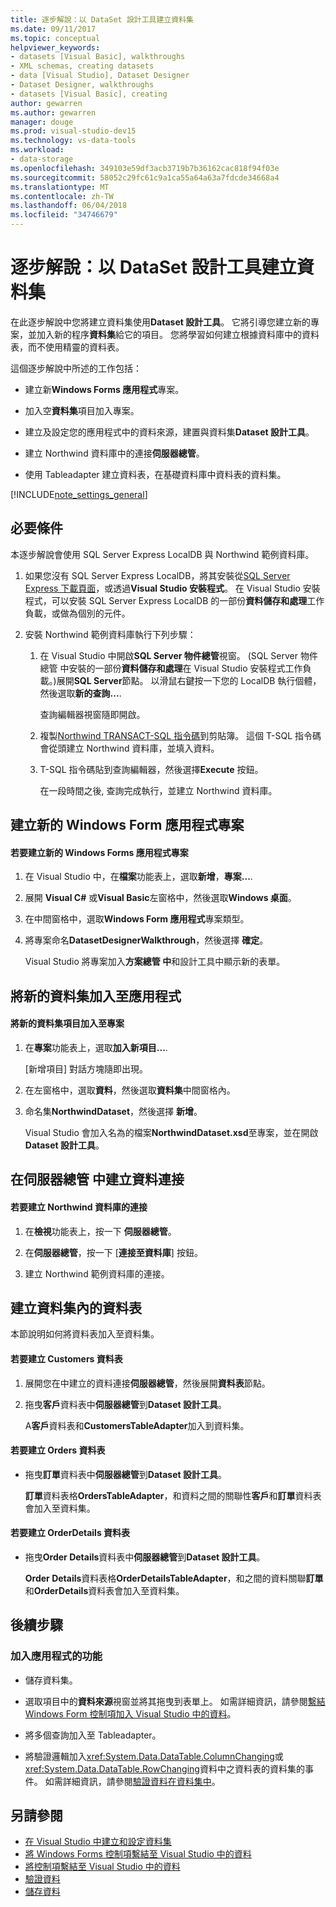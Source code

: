 ```yaml
---
title: 逐步解說：以 DataSet 設計工具建立資料集
ms.date: 09/11/2017
ms.topic: conceptual
helpviewer_keywords:
- datasets [Visual Basic], walkthroughs
- XML schemas, creating datasets
- data [Visual Studio], Dataset Designer
- Dataset Designer, walkthroughs
- datasets [Visual Basic], creating
author: gewarren
ms.author: gewarren
manager: douge
ms.prod: visual-studio-dev15
ms.technology: vs-data-tools
ms.workload:
- data-storage
ms.openlocfilehash: 349103e59df3acb3719b7b36162cac818f94f03e
ms.sourcegitcommit: 58052c29fc61c9a1ca55a64a63a7fdcde34668a4
ms.translationtype: MT
ms.contentlocale: zh-TW
ms.lasthandoff: 06/04/2018
ms.locfileid: "34746679"
---
```

# <a name="walkthrough-creating-a-dataset-with-the-dataset-designer"></a>逐步解說：以 DataSet 設計工具建立資料集

在此逐步解說中您將建立資料集使用**Dataset 設計工具**。 它將引導您建立新的專案，並加入新的程序**資料集**給它的項目。 您將學習如何建立根據資料庫中的資料表，而不使用精靈的資料表。

這個逐步解說中所述的工作包括：

-   建立新**Windows Forms 應用程式**專案。

-   加入空**資料集**項目加入專案。

-   建立及設定您的應用程式中的資料來源，建置與資料集**Dataset 設計工具**。

-   建立 Northwind 資料庫中的連接**伺服器總管**。

-   使用 Tableadapter 建立資料表，在基礎資料庫中資料表的資料集。

[!INCLUDE[note_settings_general](../data-tools/includes/note_settings_general_md.md)]

## <a name="prerequisites"></a>必要條件
本逐步解說會使用 SQL Server Express LocalDB 與 Northwind 範例資料庫。

1.  如果您沒有 SQL Server Express LocalDB，將其安裝從[SQL Server Express 下載頁面](https://www.microsoft.com/sql-server/sql-server-editions-express)，或透過**Visual Studio 安裝程式**。 在 Visual Studio 安裝程式，可以安裝 SQL Server Express LocalDB 的一部份**資料儲存和處理**工作負載，或做為個別的元件。

2.  安裝 Northwind 範例資料庫執行下列步驟：

    1. 在 Visual Studio 中開啟**SQL Server 物件總管**視窗。 (SQL Server 物件總管 中安裝的一部份**資料儲存和處理**在 Visual Studio 安裝程式工作負載。)展開**SQL Server**節點。 以滑鼠右鍵按一下您的 LocalDB 執行個體，然後選取**新的查詢...**.

       查詢編輯器視窗隨即開啟。

    2. 複製[Northwind TRANSACT-SQL 指令碼](https://github.com/MicrosoftDocs/visualstudio-docs/blob/master/docs/data-tools/samples/northwind.sql?raw=true)到剪貼簿。 這個 T-SQL 指令碼會從頭建立 Northwind 資料庫，並填入資料。

    3. T-SQL 指令碼貼到查詢編輯器，然後選擇**Execute**  按鈕。

       在一段時間之後, 查詢完成執行，並建立 Northwind 資料庫。

## <a name="creating-a-new-windows-forms-application-project"></a>建立新的 Windows Form 應用程式專案

#### <a name="to-create-a-new-windows-forms-application-project"></a>若要建立新的 Windows Forms 應用程式專案

1. 在 Visual Studio 中，在**檔案**功能表上，選取**新增**，**專案...**.

2. 展開  **Visual C#** 或**Visual Basic**左窗格中，然後選取**Windows 桌面**。

3. 在中間窗格中，選取**Windows Form 應用程式**專案類型。

4. 將專案命名**DatasetDesignerWalkthrough**，然後選擇 **確定**。

     Visual Studio 將專案加入**方案總管 中**和設計工具中顯示新的表單。

## <a name="adding-a-new-dataset-to-the-application"></a>將新的資料集加入至應用程式

#### <a name="to-add-a-new-dataset-item-to-the-project"></a>將新的資料集項目加入至專案

1.  在**專案**功能表上，選取**加入新項目...**.

     [新增項目] 對話方塊隨即出現。

2.  在左窗格中，選取**資料**，然後選取**資料集**中間窗格內。

3.  命名集**NorthwindDataset**，然後選擇 **新增**。

     Visual Studio 會加入名為的檔案**NorthwindDataset.xsd**至專案，並在開啟**Dataset 設計工具**。

## <a name="creating-a-data-connection-in-server-explorer"></a>在伺服器總管 中建立資料連接

#### <a name="to-create-a-connection-to-the-northwind-database"></a>若要建立 Northwind 資料庫的連接

1.  在**檢視**功能表上，按一下 **伺服器總管**。

2.  在**伺服器總管**，按一下 [**連接至資料庫**] 按鈕。

3.  建立 Northwind 範例資料庫的連接。

## <a name="creating-the-tables-in-the-dataset"></a>建立資料集內的資料表
本節說明如何將資料表加入至資料集。

#### <a name="to-create-the-customers-table"></a>若要建立 Customers 資料表

1.  展開您在中建立的資料連接**伺服器總管**，然後展開**資料表**節點。

2.  拖曳**客戶**資料表中**伺服器總管**到**Dataset 設計工具**。

     A**客戶**資料表和**CustomersTableAdapter**加入到資料集。

#### <a name="to-create-the-orders-table"></a>若要建立 Orders 資料表

-   拖曳**訂單**資料表中**伺服器總管**到**Dataset 設計工具**。

     **訂單**資料表格**OrdersTableAdapter**，和資料之間的關聯性**客戶**和**訂單**資料表會加入至資料集。

#### <a name="to-create-the-orderdetails-table"></a>若要建立 OrderDetails 資料表

-   拖曳**Order Details**資料表中**伺服器總管**到**Dataset 設計工具**。

     **Order Details**資料表格**OrderDetailsTableAdapter**，和之間的資料關聯**訂單**和**OrderDetails**資料表會加入至資料集。

## <a name="next-steps"></a>後續步驟

### <a name="to-add-functionality-to-your-application"></a>加入應用程式的功能

-   儲存資料集。

-   選取項目中的**資料來源**視窗並將其拖曳到表單上。 如需詳細資訊，請參閱[繫結 Windows Form 控制項加入 Visual Studio 中的資料](../data-tools/bind-windows-forms-controls-to-data-in-visual-studio.md)。

-   將多個查詢加入至 Tableadapter。

-   將驗證邏輯加入<xref:System.Data.DataTable.ColumnChanging>或<xref:System.Data.DataTable.RowChanging>資料中之資料表的資料集的事件。 如需詳細資訊，請參閱[驗證資料在資料集中](../data-tools/validate-data-in-datasets.md)。

## <a name="see-also"></a>另請參閱

- [在 Visual Studio 中建立和設定資料集](../data-tools/create-and-configure-datasets-in-visual-studio.md)
- [將 Windows Forms 控制項繫結至 Visual Studio 中的資料](../data-tools/bind-windows-forms-controls-to-data-in-visual-studio.md)
- [將控制項繫結至 Visual Studio 中的資料](../data-tools/bind-controls-to-data-in-visual-studio.md)
- [驗證資料](../data-tools/validate-data-in-datasets.md)
- [儲存資料](../data-tools/saving-data.md)